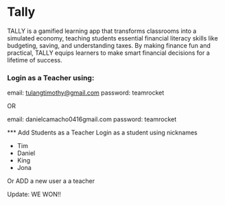 # Tally

TALLY is a gamified learning app that transforms classrooms into a simulated economy, teaching students essential financial literacy skills like budgeting, saving, and understanding taxes. By making finance fun and practical, TALLY equips learners to make smart financial decisions for a lifetime of success.


### Login as a Teacher using:

email: tulangtimothy@gmail.com
password: teamrocket

OR

email: danielcamacho0416gmail.com
password: teamrocket


*** Add Students as a Teacher 
Login as a student using nicknames
- Tim
- Daniel
- King
- Jona

Or ADD a new user a a teacher

Update: WE WON!!
